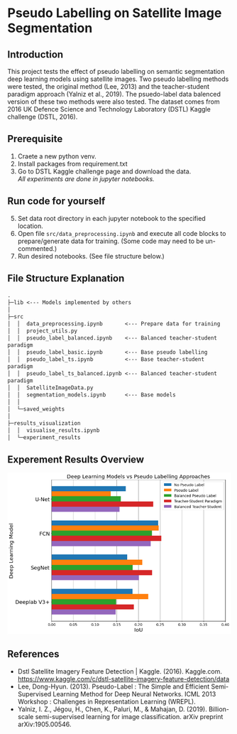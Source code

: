 # Pseudo Labelling on Satellite Image Segmentation


## Introduction
This project tests the effect of pseudo labelling on semantic segmentation deep learning models using satellite images. Two pseudo labelling methods were tested, the original method (Lee, 2013) and the teacher-student paradigm approach (Yalniz et al., 2019). The psuedo-label data balenced version of these two methods were also tested. The dataset comes from 2016 UK Defence Science and Technology Laboratory (DSTL) Kaggle challenge (DSTL, 2016). 


## Prerequisite
1. Craete a new python venv.
2. Install packages from requirement.txt
3. Go to DSTL Kaggle challenge page and download the data.  
*All experiments are done in jupyter notebooks.*


## Run code for yourself
5. Set data root directory in each jupyter notebook to the specified location.
6. Open file `src/data_preprocessing.ipynb` and execute all code blocks to prepare/generate data for training. (Some code may need to be un-commented.)
7. Run desired notebooks. (See file structure below.)


## File Structure Explanation
```
.
├─lib <--- Models implemented by others
│
├─src 
│  │  data_preprocessing.ipynb       <--- Prepare data for training
│  │  project_utils.py               
│  │  pseudo_label_balanced.ipynb    <--- Balanced teacher-student paradigm
│  │  pseudo_label_basic.ipynb       <--- Base pseudo labelling
│  │  pseudo_label_ts.ipynb          <--- Base teacher-student paradigm
│  │  pseudo_label_ts_balanced.ipynb <--- Balanced teacher-student paradigm
│  │  SatelliteImageData.py          
│  │  segmentation_models.ipynb      <--- Base models
│  │
│  └─saved_weights
│
├─results_visualization
│  │  visualise_results.ipynb
│  └─experiment_results
```

## Experement Results Overview
![Alt text](results_visualization/dl_vs_pl.png?raw=true)


## References
- Dstl Satellite Imagery Feature Detection | Kaggle. (2016). Kaggle.com. https://www.kaggle.com/c/dstl-satellite-imagery-feature-detection/data
- Lee, Dong-Hyun. (2013). Pseudo-Label : The Simple and Efficient Semi-Supervised Learning Method for Deep Neural Networks. ICML 2013 Workshop : Challenges in Representation Learning (WREPL). 
- Yalniz, I. Z., Jégou, H., Chen, K., Paluri, M., & Mahajan, D. (2019). Billion-scale semi-supervised learning for image classification. arXiv preprint arXiv:1905.00546.

